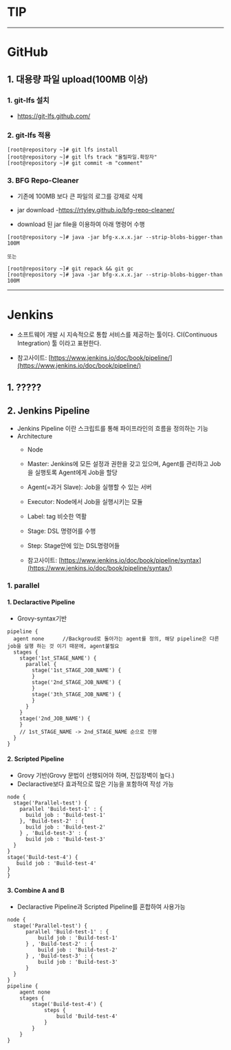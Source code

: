 # TIP
---


# GitHub
## 1. 대용량 파일 upload(100MB 이상)
### 1. git-lfs 설치
  - https://git-lfs.github.com/
  
### 2. git-lfs 적용
  ```console
  [root@repository ~]# git lfs install
  [root@repository ~]# git lfs track "올릴파일.확장자"
  [root@repository ~]# git commit -m "comment"
  ```

### 3. BFG Repo-Cleaner
  - 기존에 100MB 보다 큰 파일의 로그를 강제로 삭제
  - jar download
    -https://rtyley.github.io/bfg-repo-cleaner/
    
  - download 된 jar file을 이용하여 아래 명령어 수행
  ```console
  [root@repository ~]# java -jar bfg-x.x.x.jar --strip-blobs-bigger-than 100M

  또는

  [root@repository ~]# git repack && git gc
  [root@repository ~]# java -jar bfg-x.x.x.jar --strip-blobs-bigger-than 100M
  ```

---


# Jenkins
  - 소프트웨어 개발 시 지속적으로 통합 서비스를 제공하는 툴이다. CI(Continuous Integration) 툴 이라고 표현한다.
  
  - 참고사이트: [https://www.jenkins.io/doc/book/pipeline/](https://www.jenkins.io/doc/book/pipeline/)
  
## 1. ????? 

## 2. Jenkins Pipeline
  - Jenkins Pipeline 이란 스크립트를 통해 파이프라인의 흐름을 정의하는 기능
  - Architecture
    - Node
    - Master: Jenkins에 모든 설정과 권한을 갖고 있으며, Agent를 관리하고 Job을 실행토록 Agent에게 Job을 할당
    - Agent(=과거 Slave): Job을 실행할 수 있는 서버
    - Executor: Node에서 Job을 실행시키는 모듈
    - Label: tag 비슷한 역활
    - Stage: DSL 명령어를 수행
    - Step: Stage안에 있는 DSL명령어들
    
    - 참고사이트: [https://www.jenkins.io/doc/book/pipeline/syntax](https://www.jenkins.io/doc/book/pipeline/syntax/)
  
### 1. parallel
  
#### 1. Declaractive Pipeline
  - Grovy-syntax기반
  ```console
  pipeline {
    agent none      //Backgroud로 돌아가는 agent를 정의, 해당 pipeline은 다른 job을 실행 하는 것 이기 때문에, agent불필요
    stages {
      stage('1st_STAGE_NAME') {
        parallel {
          stage('1st_STAGE_JOB_NAME') {
          }
          stage('2nd_STAGE_JOB_NAME') {
          }
          stage('3th_STAGE_JOB_NAME') {
          }
        }
      }
      stage('2nd_JOB_NAME') {
      }
      // 1st_STAGE_NAME -> 2nd_STAGE_NAME 순으로 진행
    }
  }
  ```

#### 2. Scripted Pipeline
  - Grovy 기반(Grovy 문법이 선행되어야 하며, 진입장벽이 높다.)
  - Declaractive보다 효과적으로 많은 기능을 포함하여 작성 가능
  ```console
  node {
    stage('Parallel-test') {
      parallel 'Build-test-1' : {
        build job : 'Build-test-1'
      }, 'Build-test-2' : {
        build job : 'Build-test-2'
      } , 'Build-test-3' : {
        build job : 'Build-test-3'
    }
  }
  stage('Build-test-4') {
     build job : 'Build-test-4'
  }
}
  ```

#### 3. Combine A and B
  - Declaractive Pipeline과 Scripted Pipeline를 혼합하여 사용가능
  ```console
  node {
    stage('Parallel-test') {
        parallel 'Build-test-1' : {
            build job : 'Build-test-1'
        } , 'Build-test-2' : {
            build job : 'Build-test-2'
        } , 'Build-test-3' : {
            build job : 'Build-test-3'
        }
    }
  }
  pipeline {
      agent none 
      stages {
          stage('Build-test-4') {
              steps {
                  build 'Build-test-4'
              }
          }
      }
  }
  ```